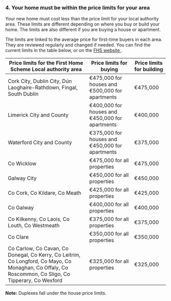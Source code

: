 ###  4\. Your home must be within the price limits for your area

Your new home must cost less than the price limit for your local authority
area. These limits are different depending on where you buy or build your
home. The limits are also different if you are buying a house or apartment.

The limits are linked to the average price for first-time buyers in each area.
They are reviewed regularly and changed if needed. You can find the current
limits in the table below, or on the [ FHS website
](https://www.firsthomescheme.ie/about-the-scheme/property-price-ceilings/) .

**Price limits for the First Home Scheme** **Local authority area** |  **Price limits for buying** |  **Price limits for building**  
---|---|---  
Cork City, Dublin City, Dún Laoghaire-Rathdown, Fingal, South Dublin  |  €475,000 for houses and €500,000 for apartments  |  €475,000   
Limerick City and County  |  €400,000 for houses and €450,000 for apartments  |  €400,000   
Waterford City and County  |  €375,000 for houses and €450,000 for apartments  |  €375,000   
Co Wicklow  |  €475,000 for all properties  |  €475,000   
Galway City  |  €450,000 for all properties  |  €450,000   
Co Cork, Co Kildare, Co Meath  |  €425,000 for all properties  |  €425,000   
Co Galway  |  €400,000 for all properties  |  €400,000   
Co Kilkenny, Co Laois, Co Louth, Co Westmeath  |  €375,000 for all properties  |  €375,000   
Co Clare  |  €350,000 for all properties  |  €350,000   
Co Carlow, Co Cavan, Co Donegal, Co Kerry, Co Leitrim, Co Longford, Co Mayo, Co Monaghan, Co Offaly, Co Roscommon, Co Sligo, Co Tipperary, Co Wexford  |  €325,000 for all properties  |  €325,000   
  
**Note:** Duplexes fall under the house price limits.
